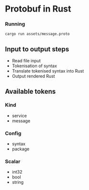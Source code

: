 # Protobuf in Rust

### Running

```sh
cargo run assets/message.proto
```

## Input to output steps

- Read file input
- Tokenisation of syntax
- Translate tokenised syntax into Rust
- Output rendered Rust

## Available tokens

### Kind

- service
- message

### Config

- syntax
- package

### Scalar

- int32
- bool
- string
